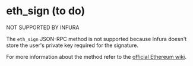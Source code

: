 # eth\_sign (to do)

NOT SUPPORTED BY INFURA

The `eth_sign` JSON-RPC method is not supported because Infura doesn't store the user's private key required for the signature.

For more information about the method refer to the [official Ethereum wiki](https://eth.wiki/json-rpc/API#eth\_sign).
